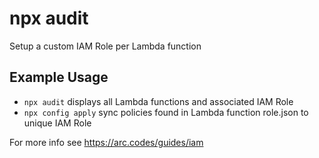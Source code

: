 # npx audit

Setup a custom IAM Role per Lambda function

## Example Usage

-  `npx audit` displays all Lambda functions and associated IAM Role
-  `npx config apply` sync policies found in Lambda function role.json to unique IAM Role

For more info see https://arc.codes/guides/iam
